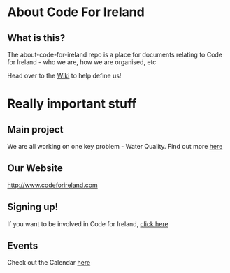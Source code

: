# About Code For Ireland

## What is this?
The about-code-for-ireland repo is a place for documents relating to Code for Ireland - who we are, how we are organised, etc

Head over to the [Wiki](https://github.com/codeforireland2/about-code-for-ireland/wiki)  to help define us!

# Really important stuff
## Main project
We are all working on one key problem - Water Quality. Find out more [here](https://github.com/codeforireland2/about-code-for-ireland/wiki/Water-Quality---Project)


## Our Website
http://www.codeforireland.com

## Signing up!
If you want to be involved in Code for Ireland, [click here](https://github.com/codeforireland2/about-code-for-ireland/wiki/How-to-join)

## Events
Check out the Calendar [here](https://calendar.google.com/calendar/embed?src=7u3p29un5v0lugbn5i72o5bsg0%40group.calendar.google.com&ctz=Europe/Dublin)
